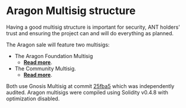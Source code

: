 # Aragon Multisig structure

Having a good multisig structure is important for security, ANT holders' trust and ensuring the project can and will do everything as planned.

The Aragon sale will feature two multisigs:

- The Aragon Foundation Multisig
    - [**Read more**](foundation.md).
- The Community Multisig.
    - [**Read more**](community.md).

Both use Gnosis Multisig at commit [25fba5](https://github.com/ConsenSys/gnosis-contracts/blob/25fba563d95bbc8361c7de75801c38ce368cab85/contracts/solidity/Wallets/MultiSigWallet.sol) which was independently audited. Aragon multisigs were compiled using Solidity v0.4.8 with optimization disabled.
